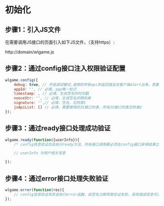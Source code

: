 # 初始化

## 步骤1：引入JS文件

在需要调用JS接口的页面引入如下JS文件，（支持https）:

http://domain/wlgame.js

## 步骤2：通过config接口注入权限验证配置

```javascript
wlgame.config({
    debug: true, // 开启调试模式,调用的所有api的返回值会在客户端alert出来，若要查看传入的参数，可以在pc端打开，参数信息会通过log打出，仅在pc端时才会打印。
    appId: '', // 必填，app唯一标识
    timestamp: , // 必填，生成签名的时间戳
    nonceStr: '', // 必填，生成签名的随机串
    signature: '',// 必填，签名，见附录1
    jsApiList: [] // 必填，需要使用的JS接口列表，所有JS接口列表见附录2
});
```

## 步骤3：通过ready接口处理成功验证
```javascript
wlgame.ready(function({userInfo}){
    /* config信息验证后会执行ready方法，所有接口调用都必须在config接口获得结果之后，config是一个客户端的异步操作，所以如果需要在页面加载时就调用相关接口，则须把相关接口放在ready函数中调用来确保正确执行。对于用户触发时才调用的接口，则可以直接调用，不需要放在ready函数中。*/

    // userInfo 为用户相关信息

});
```

## 步骤4：通过error接口处理失败验证
```javascript
wlgame.error(function(res){
    // config信息验证失败会执行error函数，如签名过期导致验证失败，具体错误信息可以打开config的debug模式查看，也可以在返回的res参数中查看，对于SPA可以在这里更新签名。
});
```